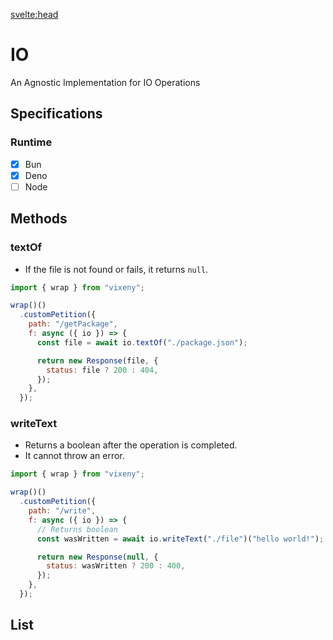 <script>
  import ListOfComponents from '$lib/components/listOfComponets.svelte';
</script>

<svelte:head>

<script src='/prism.mjs' defer></script>
<title>IO - Vixeny</title>
  <meta name="description" content="Understanding IO"/>
</svelte:head>

# IO

An Agnostic Implementation for IO Operations

## Specifications

### Runtime

- [x] Bun
- [x] Deno
- [ ] Node

## Methods

### textOf

- If the file is not found or fails, it returns `null`.

```javascript
import { wrap } from "vixeny";

wrap()()
  .customPetition({
    path: "/getPackage",
    f: async ({ io }) => {
      const file = await io.textOf("./package.json");

      return new Response(file, {
        status: file ? 200 : 404,
      });
    },
  });
```

### writeText

- Returns a boolean after the operation is completed.
- It cannot throw an error.

```javascript
import { wrap } from "vixeny";

wrap()()
  .customPetition({
    path: "/write",
    f: async ({ io }) => {
      // Returns boolean
      const wasWritten = await io.writeText("./file")("hello world!");

      return new Response(null, {
        status: wasWritten ? 200 : 400,
      });
    },
  });
```

## List

<ListOfComponents />
